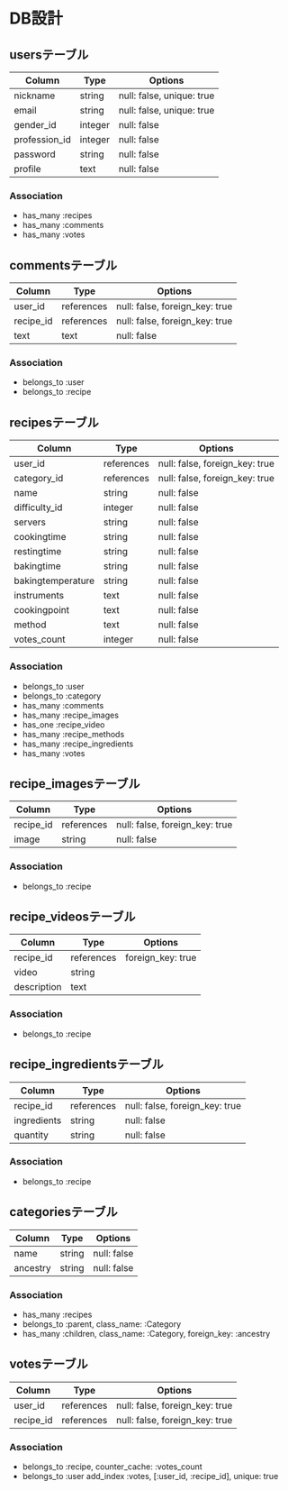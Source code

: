 # DB設計

## usersテーブル
|Column|Type|Options|
|------|----|-------|
|nickname|string|null: false, unique: true|
|email|string|null: false, unique: true|
|gender_id|integer|null: false|
|profession_id|integer|null: false|
|password|string|null: false|
|profile|text|null: false|

### Association
- has_many :recipes
- has_many :comments
- has_many :votes


## commentsテーブル
|Column|Type|Options|
|------|----|-------|
|user_id|references|null: false, foreign_key: true|
|recipe_id|references|null: false, foreign_key: true|
|text|text|null: false|

### Association
- belongs_to :user
- belongs_to :recipe


## recipesテーブル
|Column|Type|Options|
|------|----|-------|
|user_id|references|null: false, foreign_key: true|
|category_id|references|null: false, foreign_key: true|
|name|string|null: false|
|difficulty_id|integer|null: false|
|servers|string|null: false|
|cookingtime|string|null: false|
|restingtime|string|null: false|
|bakingtime|string|null: false|
|bakingtemperature|string|null: false|
|instruments|text|null: false|
|cookingpoint|text|null: false|
|method|text|null: false|
|votes_count|integer|null: false|default: 0|

### Association
- belongs_to :user
- belongs_to :category
- has_many :comments
- has_many :recipe_images
- has_one :recipe_video
- has_many :recipe_methods
- has_many :recipe_ingredients
- has_many :votes


## recipe_imagesテーブル
|Column|Type|Options|
|------|----|-------|
|recipe_id|references|null: false, foreign_key: true|
|image|string|null: false|

### Association
- belongs_to :recipe


## recipe_videosテーブル
|Column|Type|Options|
|------|----|-------|
|recipe_id|references|foreign_key: true|
|video|string|
|description|text|

### Association
- belongs_to :recipe


## recipe_ingredientsテーブル
|Column|Type|Options|
|------|----|-------|
|recipe_id|references|null: false, foreign_key: true|
|ingredients|string|null: false|
|quantity|string|null: false|

### Association
- belongs_to :recipe


## categoriesテーブル
|Column|Type|Options|
|------|----|-------|
|name|string|null: false|
|ancestry|string|null: false|

### Association
- has_many :recipes
- belongs_to :parent, class_name: :Category
- has_many :children, class_name: :Category, foreign_key: :ancestry


## votesテーブル
|Column|Type|Options|
|------|----|-------|
|user_id|references|null: false, foreign_key: true|
|recipe_id|references|null: false, foreign_key: true|

### Association
- belongs_to :recipe, counter_cache: :votes_count
- belongs_to :user
add_index :votes, [:user_id, :recipe_id], unique: true
